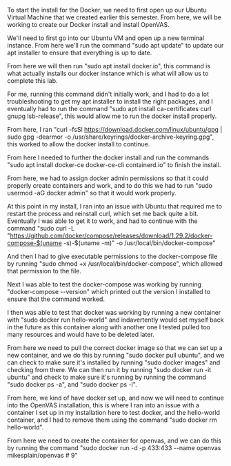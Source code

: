 To start the install for the Docker, we need to first open up our Ubuntu Virtual Machine that we created earlier this semester. From here, we will be working to create our Docker install and install OpenVAS.

We'll need to first go into our Ubuntu VM and open up a new terminal instance. From here we'll run the command "sudo apt update" to update our apt installer to ensure that everything is up to date.

From here we will then run "sudo apt install docker.io", this command is what actually installs our docker instance which is what will allow us to complete this lab. 

For me, running this command didn't initially work, and I had to do a lot troubleshooting to get my apt installer to install the right packages, and I eventually had to run the command "sudo apt install ca-certificates curl gnupg lsb-release", this would allow me to run the docker install properly.

From here, I ran "curl -fsSl https://download.docker.com/linux/ubuntu/gpg | sudo gpg -dearmor -o /usr/share/keyrings/docker-archive-keyring.gpg", this worked to allow the docker install to continue.

From here I needed to further the docker install and run the commands "sudo apt install docker-ce docker-ce-cli containerd.io" to finish the install.

From here, we had to assign docker admin permissions so that it could properly create containers and work, and to do this we had to run "sudo usermod -aG docker admin" so that it would work properly. 

At this point in my install, I ran into an issue with Ubuntu that required me to restart the process and reinstall curl, which set me back quite a bit. Eventually I was able to get it to work, and had to continue with the command "sudo curl -L "https://github.com/docker/compose/releases/download/1.29.2/docker-compose-$(uname -s)-$(uname -m)" -o /usr/local/bin/docker-compose" 

And then I had to give executable permissions to the docker-compose file by running "sudo chmod +x /usr/local/bin/docker-compose", which allowed that permission to the file. 

Next I was able to test the docker-compose was working by running "docker-compose --version" which printed out the version I installed to ensure that the command worked. 

I then was able to test that docker was working by running a new container with "sudo docker run hello-world" and indavertently would set myself back in the future as this container along with another one I tested pulled too many resources and would have to be deleted later. 

From here we need to pull the correct docker image so that we can set up a new container, and we do this by running "sudo docker pull ubuntu", and we can check to make sure it's installed by running "sudo docker images" and checking from there. We can then run it by running "sudo docker run -it ubuntu" and check to make sure it's running by running the command "sudo docker ps -a", and "sudo docker ps -l".

From here, we kind of have docker set up, and now we will need to continue into the OpenVAS installation, this is where I ran into an issue with a container I set up in my installation here to test docker, and the hello-world container, and I had to remove them using the command "sudo docker rm hello-world".

From here we need to create the container for openvas, and we can do this by running the command "sudo docker run -d -p 433:433 --name openvas mikesplain/openvas # 9"

